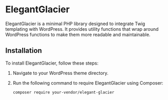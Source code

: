 # ElegantGlacier

ElegantGlacier is a minimal PHP library designed to integrate Twig templating with WordPress. It provides utility functions that wrap around WordPress functions to make them more readable and maintainable.

## Installation

To install ElegantGlacier, follow these steps:

1. Navigate to your WordPress theme directory.
2. Run the following command to require ElegantGlacier using Composer:

   ```sh
   composer require your-vendor/elegant-glacier
   ```
